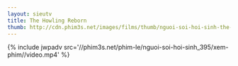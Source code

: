 ```yaml
---
layout: sieutv
title: The Howling Reborn
thumb: http://cdn.phim3s.net/images/films/thumb/nguoi-soi-hoi-sinh-the-howling-reborn.jpg
---
```

{% include jwpadv src='//phim3s.net/phim-le/nguoi-soi-hoi-sinh_395/xem-phim//video.mp4' %}